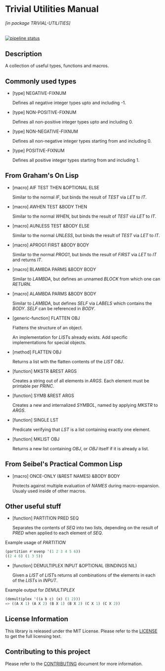 # Trivial Utilities Manual

###### \[in package TRIVIAL-UTILITIES\]
[![pipeline status](https://gitlab.com/ediethelm/trivial-utilities/badges/master/pipeline.svg)](https://gitlab.com/ediethelm/trivial-utilities/commits/master)

## Description

A collection of useful types, functions and macros.

## Commonly used types

- [type] NEGATIVE-FIXNUM

    Defines all negative integer types upto and including -1.

- [type] NON-POSITIVE-FIXNUM

    Defines all non-positive integer types upto and including 0.

- [type] NON-NEGATIVE-FIXNUM

    Defines all non-negative integer types starting from and including 0.

- [type] POSITIVE-FIXNUM

    Defines all positive integer types starting from and including 1.

## From Graham's On Lisp

- [macro] AIF TEST THEN &OPTIONAL ELSE

    Similar to the normal *IF*, but binds the result of *TEST* via *LET* to *IT*.

- [macro] AWHEN TEST &BODY THEN

    Similar to the normal *WHEN*, but binds the result of *TEST* via *LET* to *IT*.

- [macro] AUNLESS TEST &BODY ELSE

    Similar to the normal *UNLESS*, but binds the result of *TEST* via *LET* to *IT*.

- [macro] APROG1 FIRST &BODY BODY

    Similar to the normal *PROG1*, but binds the result of *FIRST* via *LET* to *IT* and returns *IT*.

- [macro] BLAMBDA PARMS &BODY BODY

    Similar to *LAMBDA*, but defines an unnamed *BLOCK* from which one can *RETURN*.

- [macro] ALAMBDA PARMS &BODY BODY

    Similar to *LAMBDA*, but defines *SELF* via *LABELS* which contains the *BODY*. *SELF* can be referenced in *BODY*.

- [generic-function] FLATTEN OBJ

    Flattens the structure of an object.
    
    An implementation for *LIST*s already exists. Add specific implementations for special objects.

- [method] FLATTEN OBJ

    Returns a list with the flatten contents of the *LIST* *OBJ*.

- [function] MKSTR &REST ARGS

    Creates a string out of all elements in *ARGS*. Each element must be printable per *PRINC*.

- [function] SYMB &REST ARGS

    Creates a new and internalized *SYMBOL*, named by applying *MKSTR* to *ARGS*.

- [function] SINGLE LST

    Predicate verifying that *LST* is a list containing exactly one element.

- [function] MKLIST OBJ

    Returns a new list containing *OBJ*, or *OBJ* itself if it is already a list.

## From Seibel's Practical Common Lisp

- [macro] ONCE-ONLY (&REST NAMES) &BODY BODY

    Protects against multiple evaluation of *NAMES* during macro-expansion. Usualy used inside of other macros.

## Other useful stuff

- [function] PARTITION PRED SEQ

    Separates the contents of *SEQ* into two lists, depending on the result of *PRED* when applied to each element of *SEQ*.

Example usage of *PARTITION*  

```lisp
(partition #'evenp '(1 2 3 4 5 6))
((2 4 6) (1 3 5))
```


- [function] DEMULTIPLEX INPUT &OPTIONAL (BINDINGS NIL)

    Given a *LIST* of *LIST*s returns all combinations of the elements in each of the *LIST*s in *INPUT*.

Example output for *DEMULTIPLEX*  

```lisp
(demultiplex '((a b c) (x) (1 2)))
=> ((A X 1) (A X 2) (B X 1) (B X 2) (C X 1) (C X 2))
```


## License Information

This library is released under the MIT License. Please refer to the [LICENSE](https://gitlab.com/ediethelm/trivial-utilities/blob/master/LICENSE "License") to get the full licensing text.

## Contributing to this project

Please refer to the [CONTRIBUTING](https://gitlab.com/ediethelm/trivial-utilities/blob/master/CONTRIBUTING "Contributing") document for more information.

